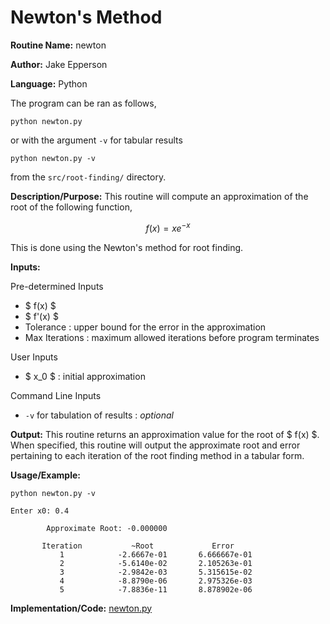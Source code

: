 # Newton's Method

**Routine Name:** newton

**Author:** Jake Epperson

**Language:** Python

The program can be ran as follows,

    python newton.py

or with the argument `-v` for tabular results

    python newton.py -v

from the `src/root-finding/` directory.

**Description/Purpose:** This routine will compute an approximation of the root of the following function,

$$ f(x) = xe^{-x} $$

This is done using the Newton's method for root finding.

**Inputs:**

Pre-determined Inputs
- $ f(x) $
- $ f'(x) $
- Tolerance : upper bound for the error in the approximation
- Max Iterations : maximum allowed iterations before program terminates

User Inputs
- $ x_0 $ : initial approximation

Command Line Inputs

- `-v` for tabulation of results : *optional*

**Output:** This routine returns an approximation value for the root of $ f(x) $. When specified, this routine will output the approximate root and error pertaining to each iteration of the root finding method in a tabular form.

**Usage/Example:**

    python newton.py -v
```
Enter x0: 0.4

        Approximate Root: -0.000000

       Iteration           ~Root             Error
           1            -2.6667e-01       6.666667e-01
           2            -5.6140e-02       2.105263e-01
           3            -2.9842e-03       5.315615e-02
           4            -8.8790e-06       2.975326e-03
           5            -7.8836e-11       8.878902e-06
```

**Implementation/Code:** [newton.py](../../src/root-finding/newton.py)